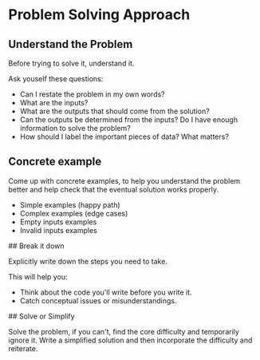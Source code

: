 # Problem Solving Approach

## Understand the Problem

Before trying to solve it, understand it.

Ask youself these questions:

- Can I restate the problem in my own words?
- What are the inputs?
- What are the outputs that should come from the solution?
- Can the outputs be determined from the inputs? Do I have enough information to solve the problem?
- How should I label the important pieces of data? What matters?

## Concrete example

Come up with concrete examples, to help you understand the problem better and help check that the eventual solution works properly.

- Simple examples (happy path)
- Complex examples (edge cases)
- Empty inputs examples
- Invalid inputs examples

## Break it down

Explicitly write down the steps you need to take.

This will help you:

- Think about the code you'll write before you write it.
- Catch conceptual issues or misunderstandings.

## Solve or Simplify

Solve the problem, if you can't, find the core difficulty and temporarily ignore it. Write a simplified solution and then incorporate the difficulty and reiterate.
